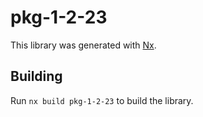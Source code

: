 # pkg-1-2-23

This library was generated with [Nx](https://nx.dev).

## Building

Run `nx build pkg-1-2-23` to build the library.
